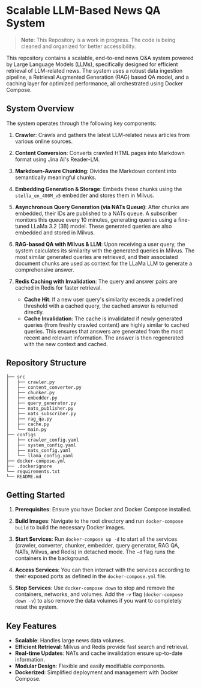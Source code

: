 # Scalable LLM-Based News QA System 

> **Note**: This Repository is a work in progress. The code is being cleaned and organized for better accessibility.


This repository contains a scalable, end-to-end news Q&A system powered by Large Language Models (LLMs), specifically designed for efficient retrieval of LLM-related news. The system uses a robust data ingestion pipeline, a Retrieval Augmented Generation (RAG) based QA model, and a caching layer for optimized performance, all orchestrated using Docker Compose.

## System Overview

The system operates through the following key components:

1. **Crawler**: Crawls and gathers the latest LLM-related news articles from various online sources.

2. **Content Conversion**:  Converts crawled HTML pages into Markdown format using Jina AI's Reader-LM.

3. **Markdown-Aware Chunking**: Divides the Markdown content into semantically meaningful chunks.

4. **Embedding Generation & Storage**: Embeds these chunks using the `stella_en_400M_v5` embedder and stores them in Milvus.

5. **Asynchronous Query Generation (via NATs Queue)**: After chunks are embedded, their IDs are published to a NATs queue. A subscriber monitors this queue every 10 minutes, generating queries using a fine-tuned LLaMa 3.2 (3B) model. These generated queries are also embedded and stored in Milvus.

6. **RAG-based QA with Milvus & LLM**: Upon receiving a user query, the system calculates its similarity with the generated queries in Milvus. The most similar generated queries are retrieved, and their associated document chunks are used as context for the LLaMa LLM to generate a comprehensive answer.

7. **Redis Caching with Invalidation**:   The query and answer pairs are cached in Redis for faster retrieval.

    - **Cache Hit**: If a new user query's similarity exceeds a predefined threshold with a cached query, the cached answer is returned directly.
    - **Cache Invalidation**: The cache is invalidated if newly generated queries (from freshly crawled content) are highly similar to cached queries. This ensures that answers are generated from the most recent and relevant information. The answer is then regenerated with the new context and cached.


## Repository Structure

```
├── src
│   ├── crawler.py
│   ├── content_converter.py
│   ├── chunker.py
│   ├── embedder.py
│   ├── query_generator.py
│   ├── nats_publisher.py
│   ├── nats_subscriber.py
│   ├── rag_qa.py
│   ├── cache.py
│   └── main.py
├── configs
│   ├── crawler_config.yaml
│   ├── system_config.yaml
│   ├── nats_config.yaml  
│   └── llama_config.yaml
├── docker-compose.yml
├── .dockerignore
└── requirements.txt
└── README.md
```


## Getting Started

1. **Prerequisites**: Ensure you have Docker and Docker Compose installed.

2. **Build Images**: Navigate to the root directory and run `docker-compose build` to build the necessary Docker images.

3. **Start Services**: Run `docker-compose up -d` to start all the services (crawler, converter, chunker, embedder, query generator, RAG QA, NATs, Milvus, and Redis) in detached mode.  The `-d` flag runs the containers in the background.

4. **Access Services**: You can then interact with the services according to their exposed ports as defined in the `docker-compose.yml` file.

5. **Stop Services**:  Use `docker-compose down` to stop and remove the containers, networks, and volumes.  Add the `-v` flag (`docker-compose down -v`) to also remove the data volumes if you want to completely reset the system.





## Key Features

* **Scalable**: Handles large news data volumes.
* **Efficient Retrieval**: Milvus and Redis provide fast search and retrieval.
* **Real-time Updates**: NATs and cache invalidation ensure up-to-date information.
* **Modular Design**: Flexible and easily modifiable components.
* **Dockerized**: Simplified deployment and management with Docker Compose.



